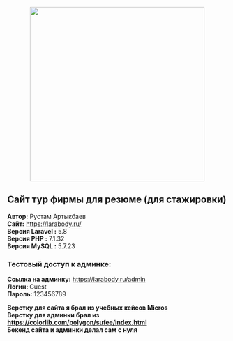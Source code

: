 <p align="center"><img src="https://res.cloudinary.com/dtfbvvkyp/image/upload/v1566331377/laravel-logolockup-cmyk-red.svg" width="400"></p>

## Сайт тур фирмы для резюме (для стажировки)
<b>Автор:</b> Рустам Артыкбаев<br>
<b>Сайт:</b> <a href="https://larabody.ru/" target="_blank">https://larabody.ru/</a><br>
<b>Версия Laravel :</b> 5.8<br>
<b>Версия PHP :</b> 7.1.32<br>
<b>Версия MySQL :</b> 5.7.23

### Тестовый доступ к админке:
<b>Ссылка на админку:</b> <a href="https://larabody.ru/admin" target="_blank">https://larabody.ru/admin</a><br>
<b>Логин: </b> Guest<br>
<b>Пароль: </b> 123456789 
<br>

<b>Верстку для сайта я брал из учебных кейсов Micros</b><br>
<b>Верстку для админки брал из https://colorlib.com/polygon/sufee/index.html </b><br>
<b>Бекенд сайта и админки делал сам с нуля</b>



  
  
